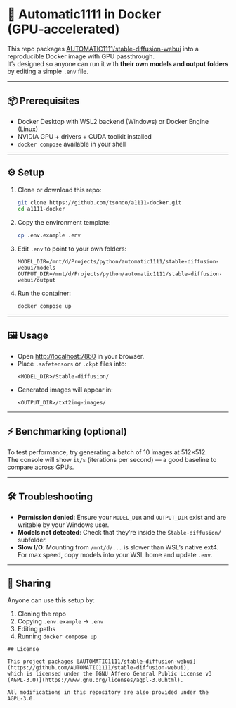 # 🚀 Automatic1111 in Docker (GPU‑accelerated)

This repo packages [AUTOMATIC1111/stable-diffusion-webui](https://github.com/AUTOMATIC1111/stable-diffusion-webui) into a reproducible Docker image with GPU passthrough.  
It’s designed so anyone can run it with **their own models and output folders** by editing a simple `.env` file.

---

## 📦 Prerequisites
- Docker Desktop with WSL2 backend (Windows) or Docker Engine (Linux)
- NVIDIA GPU + drivers + CUDA toolkit installed
- `docker compose` available in your shell

---

## ⚙️ Setup

1. Clone or download this repo:
   ```bash
   git clone https://github.com/tsondo/a1111-docker.git
   cd a1111-docker
   ```

2. Copy the environment template:
   ```bash
   cp .env.example .env
   ```

3. Edit `.env` to point to your own folders:
   ```env
   MODEL_DIR=/mnt/d/Projects/python/automatic1111/stable-diffusion-webui/models
   OUTPUT_DIR=/mnt/d/Projects/python/automatic1111/stable-diffusion-webui/output
   ```

4. Run the container:
   ```bash
   docker compose up
   ```

---

## 🖼️ Usage

- Open [http://localhost:7860](http://localhost:7860) in your browser.
- Place `.safetensors` or `.ckpt` files into:
  ```
  <MODEL_DIR>/Stable-diffusion/
  ```
- Generated images will appear in:
  ```
  <OUTPUT_DIR>/txt2img-images/
  ```

---

## ⚡ Benchmarking (optional)

To test performance, try generating a batch of 10 images at 512×512.  
The console will show `it/s` (iterations per second) — a good baseline to compare across GPUs.

---

## 🛠️ Troubleshooting

- **Permission denied**: Ensure your `MODEL_DIR` and `OUTPUT_DIR` exist and are writable by your Windows user.  
- **Models not detected**: Check that they’re inside the `Stable-diffusion/` subfolder.  
- **Slow I/O**: Mounting from `/mnt/d/...` is slower than WSL’s native ext4. For max speed, copy models into your WSL home and update `.env`.

---

## 👥 Sharing

Anyone can use this setup by:
1. Cloning the repo
2. Copying `.env.example` → `.env`
3. Editing paths
4. Running `docker compose up`
```
## License

This project packages [AUTOMATIC1111/stable-diffusion-webui](https://github.com/AUTOMATIC1111/stable-diffusion-webui),  
which is licensed under the [GNU Affero General Public License v3 (AGPL‑3.0)](https://www.gnu.org/licenses/agpl-3.0.html).

All modifications in this repository are also provided under the AGPL‑3.0.
